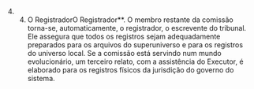 ﻿4. 4. O RegistradorO Registrador**. O membro restante da comissão torna-se, automaticamente, o registrador, o escrevente do tribunal. Ele assegura  que todos os registros sejam adequadamente preparados para os arquivos do superuniverso e para os registros do universo local. Se a comissão está servindo num mundo evolucionário, um terceiro relato, com a assistência do Executor, é elaborado para os registros físicos da jurisdição do governo do sistema.